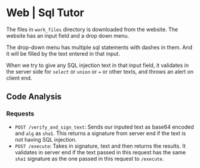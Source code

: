# Web | Sql Tutor

The files in `work_files` directory is downloaded from the website. The website has an input field and a drop down menu.

The drop-down menu has multiple sql statements with dashes in them. And it will be filled by the text entered in that input.

When we try to give any SQL injection text in that input field, it validates in the server side for `select` or `union` or `=` or other texts, and throws an alert on client end.

## Code Analysis

### Requests

- `POST /verify_and_sign_text`: Sends our inputed text as base64 encoded and `alg` as `sha1`. This returns a signature from server end if the text is not having SQL injection.
- `POST /execute`: Takes in signature, text and then returns the results. It validates in server end if the text passed in this request has the same `sha1` signature as the one passed in this request to `/execute`.


